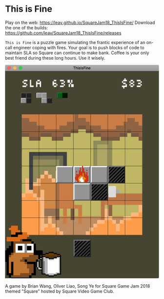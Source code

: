 # This is Fine

Play on the web: https://leav.github.io/SquareJam18_ThisIsFine/
Download the one of the builds: https://github.com/leav/SquareJam18_ThisIsFine/releases

`This is Fine` is a puzzle game simulating the frantic experience of an on-call engineer coping with fires.  Your goal is to push blocks of code to maintain SLA so Square can continue to make bank.  Coffee is your only best friend during these long hours.  Use it wisely.

![Screenshot](/Screenshots/screenshot1.png)

A game by Brian Wang, Oliver Liao, Song Ye for Square Game Jam 2018 themed "Square" hosted by Square Video Game Club.
